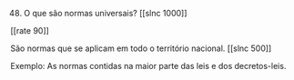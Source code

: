 48. O que são normas universais?
[[slnc 1000]]

[[rate 90]]

São normas que se aplicam em todo o território nacional.
[[slnc 500]]

Exemplo: As normas contidas na maior parte das leis e dos decretos-leis.
